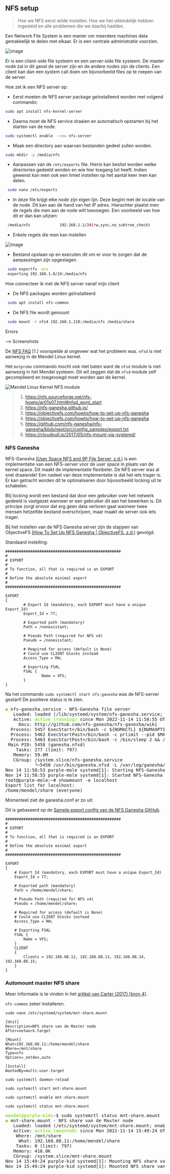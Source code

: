 ## NFS setup

>Hoe we NFS eerst wilde instellen. 
>Hoe we het uiteindelijk hebben ingesteld en alle problemen die we daarbij hadden.

Een Network File System is een manier om meerdere machines data gemakkelijk te delen met elkaar. Er is een centrale administratie voorzien. 

![image](https://user-images.githubusercontent.com/93762886/214344959-fca3d278-8680-46f0-b199-427f17bb2240.png)

Er is een client-side file systeem en een server-side file systeem. De master node zal in dit geval de server zijn en de andere nodes zijn de clients. Een client kan dan een system call doen om bijvoorbeeld files op te roepen van de server. 

Hoe zet ik een NFS server op:
 - Eerst moeten de NFS server package geïnstalleerd worden met volgend commando: 
 ``` bash 
 sudo apt install nfs-kernel-server
 ```
 - Daarna moet de NFS service draaien en automatisch opstarten bij het starten van de node.
 ``` bash 
 sudo systemctl enable --now nfs-server
 ```
 - Maak een directory aan waarvan bestanden gedeel zullen worden. 
 ``` bash 
 sudo mkdir -p /media/nfs
 ```
- Aanpassen van de `/etc/exports` file. Hierin kan beslist worden welke directories gedeeld worden en wie hier toegang tot heeft. Indien gewenst kan men ook een limiet instellen op het aantal keer men kan delen. 
``` bash 
 sudo nano /etc/exports
 ```
- In deze file krijgt elke node zijn eigen lijn. Deze begint met de locatie van de node. Dit kan aan de hand van het IP adres. Hierachter plaatst men de regels die men aan de node wilt toevoegen. Een voorbeeld van hoe dit er dan kan uitzien:
``` bash 
 /media/nfs             192.168.1.1/24(rw,sync,no_subtree_check)
 ```
- Enkele regels die men kan instellen

![image](https://user-images.githubusercontent.com/93762886/214346156-8e20984e-7de0-49b4-8592-500a65a19074.png)

- Bestand opslaan op en executen dit om er voor te zorgen dat de aanpassingen zijn opgeslagen. 
``` bash 
 sudo exportfs -arv
 exporting 192.168.1.0/24:/media/nfs
 ```

Hoe connecteer ik met de NFS server vanaf mijn client
- De NFS packages worden geïnstalleerd
``` bash 
 sudo apt install nfs-common
 ```
- De NFS file wordt gemount
``` bash 
 sudo mount -t nfs4 192.168.1.110:/media/nfs /media/share
 ```

Errors 

--> Screenshots


De [NFS FAQ](https://nfs.sourceforge.net/nfs-howto/ar01s07.html#nfsd_wont_start) [1.] voorspelde al ongeveer wat het probleem was. `nfsd` is niet aanwezig in de Mendel Linux kernel.

Het `motprobe` commando mocht ook niet baten want de `nfsd` module is niet aanwezig in het Mendel systeem. Dit wil zeggen dat de `nfsd` module zelf gecompileerd en toegevoegd moet worden aan de kernel.

![Mendel Linux Kernel NFS module](../assets/linux-kernel-nfsd.png)

> 1. https://nfs.sourceforge.net/nfs-howto/ar01s07.html#nfsd_wont_start
> 2. https://nfs-ganesha.github.io/
> 3. https://objectivefs.com/howto/how-to-set-up-nfs-ganesha
> 4. https://objectivefs.com/howto/how-to-set-up-nfs-ganesha
> 5. https://github.com/nfs-ganesha/nfs-ganesha/blob/next/src/config_samples/export.txt
> 6. https://cloudnull.io/2017/05/nfs-mount-via-systemd/

### NFS Ganesha


NFS-Ganesha [(User Space NFS and 9P File Server, z.d.)](../bronnen.md#nfs-setup) is een implementatie van een NFS-server voor de user space in plaats van de kernel space. Dit maakt de implementatie flexibeler. De NFS server was al snel draaiende! Een nadeel van deze implementatie is dat het iets trager is. Er kan getracht worden dit te optimaliseren door bijvoorbeeld locking uit te schakelen. 

Blij locking wordt een bestand dat door een gebruiker over het netwerk gedeeld is vastgezet wanneer er een gebruiker dit aan het bewerken is. Dit principe zorgt ervoor dat erg geen data verloren gaat wanneer twee mensen hetzelfde bestand overschrijven, maar maakt de server ook iets trager.  

Bij het instellen van de NFS Ganesha server zijn de stappen van ObjectiveFS [(How To Set Up NFS Ganesha | ObjectiveFS, z.d.)](../bronnen.md#nfs-setup) gevolgd.

Standaard instelling:

```editorconfig
###################################################
#
# EXPORT
#
# To function, all that is required is an EXPORT
#
# Define the absolute minimal export
#
###################################################

EXPORT
{
        # Export Id (mandatory, each EXPORT must have a unique Export_Id)
        Export_Id = 77;

        # Exported path (mandatory)
        Path = /nonexistant;

        # Pseudo Path (required for NFS v4)
        Pseudo = /nonexistant;

        # Required for access (default is None)
        # Could use CLIENT blocks instead
        Access_Type = RW;

        # Exporting FSAL
        FSAL {
                Name = VFS;
        }
}
```

Na het commando `sudo systemctl start nfs-ganesha` was de NFS-server gestart! De positieve status is te zien.

<pre><font color="#8AE234"><b>●</b></font> nfs-ganesha.service - NFS-Ganesha file server
   Loaded: loaded (/lib/systemd/system/nfs-ganesha.service; enabled; vendor preset: enabled)
   Active: <font color="#8AE234"><b>active (running)</b></font> since Mon 2022-11-14 11:58:55 UTC; 13s ago
     Docs: http://github.com/nfs-ganesha/nfs-ganesha/wiki
  Process: 5457 ExecStart=/bin/bash -c ${NUMACTL} ${NUMAOPTS} /usr/bin/ganesha.nfsd ${OPTIONS} ${EPOCH} (code=exited, status=0/SUCCESS)
  Process: 5462 ExecStartPost=/bin/bash -c prlimit --pid $MAINPID --nofile=$NOFILE:$NOFILE (code=exited, status=0/SUCCESS)
  Process: 5463 ExecStartPost=/bin/bash -c /bin/sleep 2 &amp;&amp; /usr/bin/dbus-send --system   --dest=org.ganesha.nfsd --type=method_call /or
 Main PID: 5458 (ganesha.nfsd)
    Tasks: 277 (limit: 797)
   Memory: 59.0M
   CGroup: /system.slice/nfs-ganesha.service
           └─5458 /usr/bin/ganesha.nfsd -L /var/log/ganesha/ganesha.log -f /etc/ganesha/ganesha.conf -N NIV_EVENT
Nov 14 11:58:53 purple-mole systemd[1]: Starting NFS-Ganesha file server...
Nov 14 11:58:55 purple-mole systemd[1]: Started NFS-Ganesha file server.
root@purple-mole:~# showmount -e localhost
Export list for localhost:
/home/mendel/share (everyone)
</pre>




Momenteel ziet de ganesha.conf er zo uit:

Dit is gebaseerd op de [Sample export config van de NFS Ganesha GitHub](../bronnen.md#nfs-setup).

```editorconfig
###################################################
#
# EXPORT
#
# To function, all that is required is an EXPORT
#
# Define the absolute minimal export
#
###################################################

EXPORT
{
	# Export Id (mandatory, each EXPORT must have a unique Export_Id)
	Export_Id = 77;

	# Exported path (mandatory)
	Path = /home/mendel/share;

	# Pseudo Path (required for NFS v4)
	Pseudo = /home/mendel/share;

	# Required for access (default is None)
	# Could use CLIENT blocks instead
	Access_Type = RW;

	# Exporting FSAL
	FSAL {
		Name = VFS;
	}
	CLIENT
	{
		Clients = 192.168.88.12, 192.168.88.13, 192.168.88.14, 192.168.88.15;
	}
}
```



### Automount master NFS share

Meer informatie is te vinden in het [artikel van Carter (2017) [bron 4]](../bronnen.md#nfs-setup).

`nfs-common` zeker installeren.

`sudo nano /etc/systemd/system/mnt-share.mount`

```systemd
[Unit]
Description=NFS share van de Master node
After=network.target

[Mount]
What=192.168.88.11:/home/mendel/share
Where=/mnt/share
Type=nfs
Options=_netdev,auto

[Install]
WantedBy=multi-user.target
```

`sudo systemctl daemon-reload`

`sudo systemctl start mnt-share.mount`

`sudo systemctl enable mnt-share.mount`

`sudo systemctl status mnt-share.mount`

<pre><font color="#8AE234"><b>mendel@purple-kid</b></font>:<font color="#729FCF"><b>~</b></font>$ sudo systemctl status mnt-share.mount
<font color="#8AE234"><b>●</b></font> mnt-share.mount - NFS share van de Master node
   Loaded: loaded (/etc/systemd/system/mnt-share.mount; enabled; vendor preset: enabled)
   Active: <font color="#8AE234"><b>active (mounted)</b></font> since Mon 2022-11-14 15:49:24 UTC; 1min 58s ago
    Where: /mnt/share
     What: 192.168.88.11:/home/mendel/share
    Tasks: 0 (limit: 797)
   Memory: 416.0K
   CGroup: /system.slice/mnt-share.mount
Nov 14 15:49:24 purple-kid systemd[1]: Mounting NFS share van de Master node...
Nov 14 15:49:24 purple-kid systemd[1]: Mounted NFS share van de Master node.
</pre>

